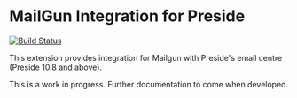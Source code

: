 # MailGun Integration for Preside

[![Build Status](https://travis-ci.org/pixl8/preside-ext-mailgun.svg?branch=stable)](https://travis-ci.org/pixl8/preside-ext-mailgun)

This extension provides integration for Mailgun with Preside's email centre (Preside 10.8 and above).

This is a work in progress. Further documentation to come when developed.
